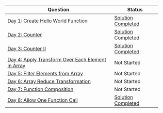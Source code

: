 
|Question|Status|
|-|-|
|[Day 1: Create Hello World Function](https://leetcode.com/problems/create-hello-world-function/) | [Solution Completed](./Day%201/) |
|[Day 2: Counter](https://leetcode.com/problems/counter/) | [Solution Completed](./Day%202/) |
|[Day 3: Counter II](https://leetcode.com/problems/counter-ii/) | [Solution Completed](./Day%203/) |
|[Day 4: Apply Transform Over Each Element in Array](https://leetcode.com/problems/apply-transform-over-each-element-in-array/) | Not Started |
|[Day 5: Filter Elements from Array](https://leetcode.com/problems/filter-elements-from-array/) | Not Started |
|[Day 6: Array Reduce Transformation](https://leetcode.com/problems/array-reduce-transformation/) | Not Started |
|[Day 7: Function Composition](https://leetcode.com/problems/function-composition/) | Not Started |
|[Day 8: Allow One Function Call](https://leetcode.com/problems/allow-one-function-call/) | [Solution Completed](./Day%208/) |